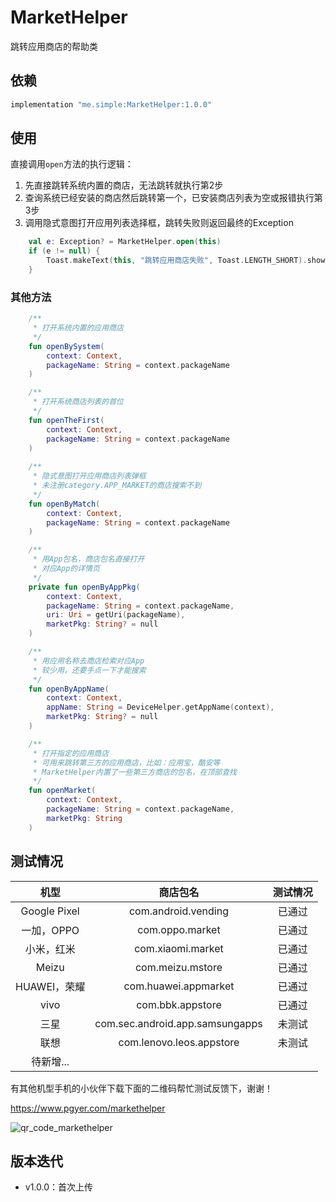 # MarketHelper

跳转应用商店的帮助类

## 依赖

```groovy
implementation "me.simple:MarketHelper:1.0.0"
```

## 使用

直接调用`open`方法的执行逻辑：

1. 先直接跳转系统内置的商店，无法跳转就执行第2步
2. 查询系统已经安装的商店然后跳转第一个，已安装商店列表为空或报错执行第3步
3. 调用隐式意图打开应用列表选择框，跳转失败则返回最终的Exception

```kotlin
    val e: Exception? = MarketHelper.open(this)
    if (e != null) {
        Toast.makeText(this, "跳转应用商店失败", Toast.LENGTH_SHORT).show()
    }
```

### 其他方法

```kotlin
    /**
     * 打开系统内置的应用商店
     */
    fun openBySystem(
        context: Context,
        packageName: String = context.packageName
    )

    /**
     * 打开系统商店列表的首位
     */
    fun openTheFirst(
        context: Context,
        packageName: String = context.packageName
    )
		
    /**
     * 隐式意图打开应用商店列表弹框
     * 未注册category.APP_MARKET的商店搜索不到
     */
    fun openByMatch(
        context: Context,
        packageName: String = context.packageName
    )

    /**
     * 用App包名，商店包名直接打开
     * 对应App的详情页
     */
    private fun openByAppPkg(
        context: Context,
        packageName: String = context.packageName,
        uri: Uri = getUri(packageName),
        marketPkg: String? = null
    )

    /**
     * 用应用名称去商店检索对应App
     * 较少用，还要手点一下才能搜索
     */
    fun openByAppName(
        context: Context,
        appName: String = DeviceHelper.getAppName(context),
        marketPkg: String? = null
    )

    /**
     * 打开指定的应用商店
     * 可用来跳转第三方的应用商店，比如：应用宝，酷安等
     * MarketHelper内置了一些第三方商店的包名，在顶部查找
     */
    fun openMarket(
        context: Context,
        packageName: String = context.packageName,
        marketPkg: String
    )
```

## 测试情况

|     机型     |            商店包名             | 测试情况 |
| :----------: | :-----------------------------: | :------: |
| Google Pixel |       com.android.vending       |  已通过  |
|  一加，OPPO  |         com.oppo.market         |  已通过  |
|  小米，红米  |        com.xiaomi.market        |  已通过  |
|    Meizu     |        com.meizu.mstore         |  已通过  |
| HUAWEI，荣耀 |      com.huawei.appmarket       |  已通过  |
|     vivo     |        com.bbk.appstore         |  已通过  |
|     三星     | com.sec.android.app.samsungapps |  未测试  |
|     联想     |    com.lenovo.leos.appstore     |  未测试  |
|  待新增...   |                                 |          |

有其他机型手机的小伙伴下载下面的二维码帮忙测试反馈下，谢谢！

https://www.pgyer.com/markethelper

![qr_code_markethelper](../files/qr_code_markethelper.png)

## 版本迭代

* v1.0.0：首次上传